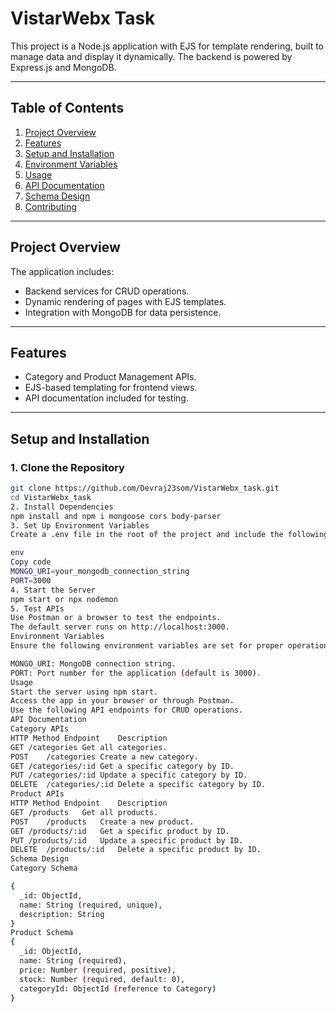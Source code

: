 # VistarWebx Task

This project is a Node.js application with EJS for template rendering, built to manage data and display it dynamically. The backend is powered by Express.js and MongoDB.

---

## **Table of Contents**
1. [Project Overview](#project-overview)
2. [Features](#features)
3. [Setup and Installation](#setup-and-installation)
4. [Environment Variables](#environment-variables)
5. [Usage](#usage)
6. [API Documentation](#api-documentation)
7. [Schema Design](#schema-design)
8. [Contributing](#contributing)

---

## **Project Overview**
The application includes:
- Backend services for CRUD operations.
- Dynamic rendering of pages with EJS templates.
- Integration with MongoDB for data persistence.

---

## **Features**
- Category and Product Management APIs.
- EJS-based templating for frontend views.
- API documentation included for testing.

---

## **Setup and Installation**
### **1. Clone the Repository**
```bash
git clone https://github.com/Devraj23som/VistarWebx_task.git
cd VistarWebx_task
2. Install Dependencies
npm install and npm i mongoose cors body-parser
3. Set Up Environment Variables
Create a .env file in the root of the project and include the following:

env
Copy code
MONGO_URI=your_mongodb_connection_string
PORT=3000
4. Start the Server
npm start or npx nodemon
5. Test APIs
Use Postman or a browser to test the endpoints.
The default server runs on http://localhost:3000.
Environment Variables
Ensure the following environment variables are set for proper operation:

MONGO_URI: MongoDB connection string.
PORT: Port number for the application (default is 3000).
Usage
Start the server using npm start.
Access the app in your browser or through Postman.
Use the following API endpoints for CRUD operations.
API Documentation
Category APIs
HTTP Method	Endpoint	Description
GET	/categories	Get all categories.
POST	/categories	Create a new category.
GET	/categories/:id	Get a specific category by ID.
PUT	/categories/:id	Update a specific category by ID.
DELETE	/categories/:id	Delete a specific category by ID.
Product APIs
HTTP Method	Endpoint	Description
GET	/products	Get all products.
POST	/products	Create a new product.
GET	/products/:id	Get a specific product by ID.
PUT	/products/:id	Update a specific product by ID.
DELETE	/products/:id	Delete a specific product by ID.
Schema Design
Category Schema

{
  _id: ObjectId,
  name: String (required, unique),
  description: String
}
Product Schema
{
  _id: ObjectId,
  name: String (required),
  price: Number (required, positive),
  stock: Number (required, default: 0),
  categoryId: ObjectId (reference to Category)
}
